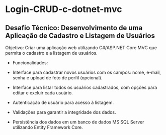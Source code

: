 # Login-CRUD-c-dotnet-mvc

## Desafio Técnico: Desenvolvimento de uma Aplicação de Cadastro e Listagem de Usuários 

Objetivo: Criar uma aplicação web utilizando C#/ASP.NET Core MVC que permita o cadastro e a listagem de usuários. 

* Funcionalidades: 

- Interface para cadastrar novos usuários com os campos: nome, e-mail, senha e upload de foto de perfil (opcional). 

- Interface para listar todos os usuários cadastrados, com opções para editar e excluir cada usuário. 

- Autenticação de usuário para acesso à listagem. 

- Validações para garantir a integridade dos dados. 

- Persistência dos dados em um banco de dados MS SQL Server utilizando Entity Framework Core. 
